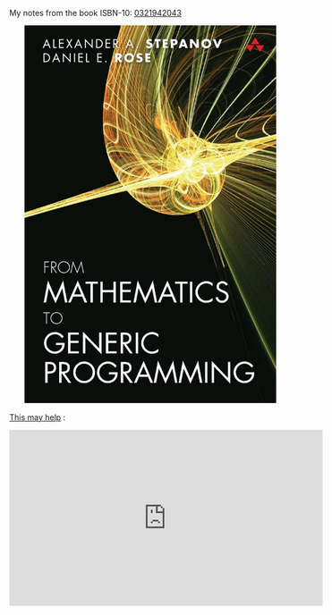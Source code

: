 My notes from the book ISBN-10: [0321942043](https://amzn.eu/d/fKsXji9) 

<div align="center">
<img src="./assets/book_cover.png" alt="" width="450" loading="lazy"/>
</div>

[This may help](https://www.youtube.com/watch?v=xJoGj3o5ZS0) :  

<iframe width="560" height="315" src="https://www.youtube.com/embed/xJoGj3o5ZS0?si=rEj7tEz14GDlFk3C" title="YouTube video player" frameborder="0" allow="accelerometer; autoplay; clipboard-write; encrypted-media; gyroscope; picture-in-picture; web-share" referrerpolicy="strict-origin-when-cross-origin" allowfullscreen></iframe>


